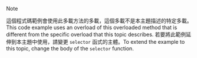 > [!NOTE]
>  <span data-ttu-id="61913-101">這個程式碼範例會使用此多載方法的多載，這個多載不是本主題描述的特定多載。</span><span class="sxs-lookup"><span data-stu-id="61913-101">This code example uses an overload of this overloaded method that is different from the specific overload that this topic describes.</span></span> <span data-ttu-id="61913-102">若要將此範例延伸到本主題中使用，請變更 `selector` 函式的主體。</span><span class="sxs-lookup"><span data-stu-id="61913-102">To extend the example to this topic, change the body of the `selector` function.</span></span>